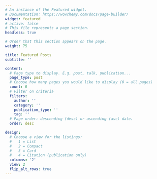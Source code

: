 ```yaml
---
# An instance of the Featured widget.
# Documentation: https://wowchemy.com/docs/page-builder/
widget: featured
# active: false
# This file represents a page section.
headless: true

# Order that this section appears on the page.
weight: 75

title: Featured Posts
subtitle: ''

content:
  # Page type to display. E.g. post, talk, publication...
  page_type: post
  # Choose how many pages you would like to display (0 = all pages)
  count: 0
  # Filter on criteria
  filters:
    author: ''
    category: ''
    publication_type: ''
    tag: ''
  # Page order: descending (desc) or ascending (asc) date.
  order: desc

design:
  # Choose a view for the listings:
  #   1 = List
  #   2 = Compact
  #   3 = Card
  #   4 = Citation (publication only)
  columns: '2'
  view: 2
  flip_alt_rows: true
---
```

